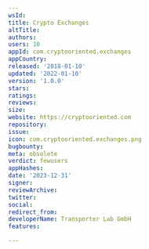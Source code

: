 ```yaml
---
wsId: 
title: Crypto Exchanges
altTitle: 
authors: 
users: 10
appId: com.cryptooriented.exchanges
appCountry: 
released: '2018-01-10'
updated: '2022-01-10'
version: '1.0.0'
stars: 
ratings: 
reviews: 
size: 
website: https://cryptooriented.com
repository: 
issue: 
icon: com.cryptooriented.exchanges.png
bugbounty: 
meta: obsolete
verdict: fewusers
appHashes: 
date: '2023-12-31'
signer: 
reviewArchive: 
twitter: 
social: 
redirect_from: 
developerName: Transporter Lab GmbH
features: 

---
```


